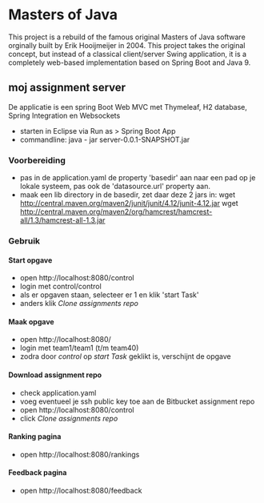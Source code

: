 # Masters of Java #

This project is a rebuild of the famous original Masters of Java software orginally built by Erik Hooijmeijer in 2004. 
This project takes the original concept, but instead of a classical client/server Swing application, it is a completely 
web-based implementation based on Spring Boot and Java 9.

## moj assignment server

De applicatie is een spring Boot Web MVC met Thymeleaf, H2 database, Spring Integration en Websockets

- starten in Eclipse via Run as > Spring Boot App
- commandline: java - jar server-0.0.1-SNAPSHOT.jar

### Voorbereiding

- pas in de application.yaml de property 'basedir' aan naar een pad op je lokale systeem, pas ook de 'datasource.url' property aan.
- maak een lib directory in de basedir, zet daar deze 2 jars in:
wget http://central.maven.org/maven2/junit/junit/4.12/junit-4.12.jar
wget http://central.maven.org/maven2/org/hamcrest/hamcrest-all/1.3/hamcrest-all-1.3.jar


### Gebruik

#### Start opgave
- open http://localhost:8080/control
- login met control/control
- als er opgaven staan, selecteer er 1 en klik 'start Task'
- anders klik *Clone assignments repo*


#### Maak opgave
- open http://localhost:8080/
- login met team1/team1 (t/m team40)
- zodra door *control* op *start Task* geklikt is, verschijnt de opgave

#### Download assignment repo
- check application.yaml
- voeg eventueel je ssh public key toe aan de Bitbucket assignment repo
- open http://localhost:8080/control
- click *Clone assignments repo* 

#### Ranking pagina

- open http://localhost:8080/rankings

#### Feedback pagina
- open http://localhost:8080/feedback
